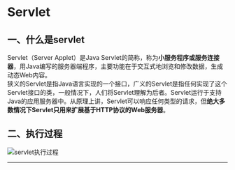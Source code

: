# Servlet
## 一、什么是servlet
Servlet（Server Applet）是Java Servlet的简称，称为**小服务程序或服务连接器**，用Java编写的服务器端程序，主要功能在于交互式地浏览和修改数据，生成动态Web内容。  
狭义的Servlet是指Java语言实现的一个接口，广义的Servlet是指任何实现了这个Servlet接口的类，一般情况下，人们将Servlet理解为后者。Servlet运行于支持Java的应用服务器中。从原理上讲，Servlet可以响应任何类型的请求，但**绝大多数情况下Servlet只用来扩展基于HTTP协议的Web服务器**。  
## 二、执行过程
![servlet执行过程](/img/Servlet的执行过程.jpg "s")




--------
[servlet_process]:/img/Servlet的执行过程.jpg "servlet执行过程"
